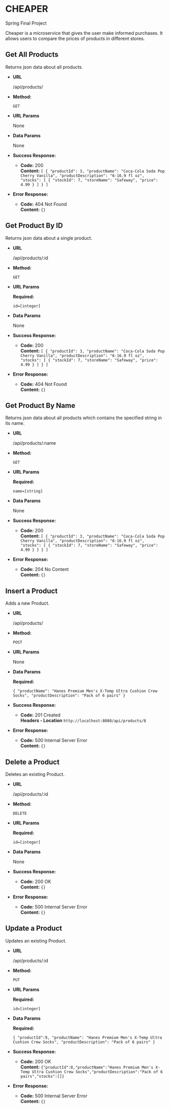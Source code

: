 # CHEAPER
Spring Final Project 

Cheaper is a microservice that gives the user make informed purchases.
It allows users to compare the prices of products in different stores.

**Get All Products**
----
Returns json data about all products.

* **URL**

    /api/products/

* **Method:**

    `GET`

*  **URL Params**
   
    None

* **Data Params**

    None

* **Success Response:**

    * **Code:** 200 <br />
      **Content:** `[
      {
      "productId": 3,
      "productName": "Coca-Cola Soda Pop Cherry Vanilla",
      "productDescription": "6-16.9 fl oz",
      "stocks": [
      {
      "stockId": 7,
      "storeName": "Safeway",
      "price": 4.99
      }
      ]
      }
      ]`

* **Error Response:**

    * **Code:** 404 Not Found <br />
      **Content:** `{}`

**Get Product By ID**
----
Returns json data about a single product.

* **URL**

  /api/products/:id

* **Method:**

    `GET`

*  **URL Params**

    **Required:**

    `id=[integer]`

* **Data Params**

    None

* **Success Response:**

    * **Code:** 200 <br />
      **Content:** `[
      {
      "productId": 3,
      "productName": "Coca-Cola Soda Pop Cherry Vanilla",
      "productDescription": "6-16.9 fl oz",
      "stocks": [
      {
      "stockId": 7,
      "storeName": "Safeway",
      "price": 4.99
      }
      ]
      }
      ]`

* **Error Response:**

    * **Code:** 404 Not Found <br />
      **Content:** `{}`

**Get Product By Name**
----
Returns json data about all products which contains the specified string in its name.

* **URL**

  /api/products/:name

* **Method:**

  `GET`

*  **URL Params**

   **Required:**

   `name=[string]`

* **Data Params**

  None

* **Success Response:**

    * **Code:** 200 <br />
      **Content:** `[
      {
      "productId": 3,
      "productName": "Coca-Cola Soda Pop Cherry Vanilla",
      "productDescription": "6-16.9 fl oz",
      "stocks": [
      {
      "stockId": 7,
      "storeName": "Safeway",
      "price": 4.99
      }
      ]
      }
      ]`

* **Error Response:**

    * **Code:** 204 No Content <br />
      **Content:** `{}`

**Insert a Product**
----
Adds a new Product.

* **URL**

  /api/products/

* **Method:**

  `POST`

*  **URL Params**

    None
   
* **Data Params**

  **Required:**
  
  `{
  "productName": "Hanes Premium Men's X-Temp Ultra Cushion Crew Socks",
  "productDescription": "Pack of 6 pairs"
  }`

* **Success Response:**

    * **Code:** 201 Created<br />
      **Headers - Location** `http://localhost:8080/api/products/8`

* **Error Response:**

    * **Code:** 500 Internal Server Error <br />
      **Content:** `{}`

**Delete a Product**
----
Deletes an existing Product.

* **URL**

  /api/products/:id

* **Method:**

  `DELETE`

*  **URL Params**

   **Required:**

   `id=[integer]`

* **Data Params**

  None

* **Success Response:**

    * **Code:** 200 OK<br />
      **Content:** `{}`

* **Error Response:**

    * **Code:** 500 Internal Server Error <br />
      **Content:** `{}`
      
**Update a Product**
----
Updates an existing Product.

* **URL**

  /api/products/:id

* **Method:**

  `PUT`

*  **URL Params**

    **Required:**

    `id=[integer]`

* **Data Params**

  **Required:**

  `{
  "productId":9,
  "productName": "Hanes Premium Men's X-Temp Ultra Cushion Crew Socks",
  "productDescription": "Pack of 6 pairs"
  }`

* **Success Response:**

    * **Code:** 200 OK<br />
      **Content:** `{"productId":8,"productName":"Hanes Premium Men's X-Temp Ultra Cushion Crew Socks","productDescription":"Pack of 6 pairs","stocks":[]}`

* **Error Response:**

    * **Code:** 500 Internal Server Error <br />
      **Content:** `{}`